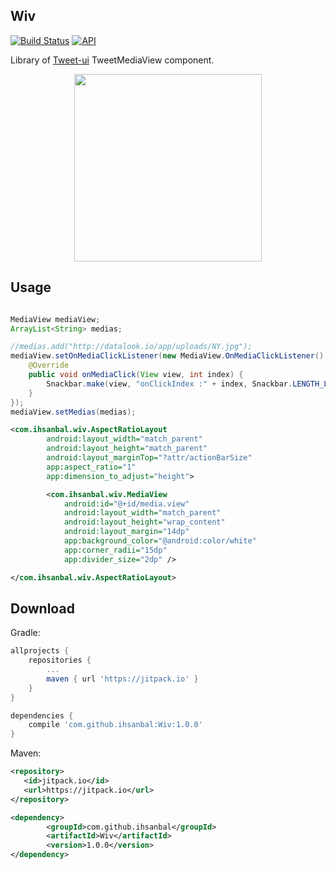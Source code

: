 Wiv
--------

[![Build Status](https://travis-ci.org/ihsanbal/Wiv.svg?branch=master)](https://travis-ci.org/ihsanbal/Wiv)
[![API](https://img.shields.io/badge/API-16%2B-brightgreen.svg?style=flat-square)](http://www.oracle.com/technetwork/java/javase/downloads/jre7-downloads-1880261.html)

Library of [Tweet-ui](https://docs.fabric.io/android/twitter/tweet-ui.html) TweetMediaView component.

<p align="center">
    <img src="https://github.com/ihsanbal/Wiv/blob/master/resources/logo.jpg" width="300" height="300"/>
</p>

Usage
--------

```java

MediaView mediaView;
ArrayList<String> medias;

//medias.add("http://datalook.io/app/uploads/NY.jpg");
mediaView.setOnMediaClickListener(new MediaView.OnMediaClickListener() {
    @Override
    public void onMediaClick(View view, int index) {
        Snackbar.make(view, "onClickIndex :" + index, Snackbar.LENGTH_LONG).show();
    }
});
mediaView.setMedias(medias);
```

```xml
<com.ihsanbal.wiv.AspectRatioLayout
        android:layout_width="match_parent"
        android:layout_height="match_parent"
        android:layout_marginTop="?attr/actionBarSize"
        app:aspect_ratio="1"
        app:dimension_to_adjust="height">

        <com.ihsanbal.wiv.MediaView
            android:id="@+id/media.view"
            android:layout_width="match_parent"
            android:layout_height="wrap_content"
            android:layout_margin="14dp"
            app:background_color="@android:color/white"
            app:corner_radii="15dp"
            app:divider_size="2dp" />

</com.ihsanbal.wiv.AspectRatioLayout>
```

Download
--------

Gradle:
```groovy
allprojects {
	repositories {
		...
		maven { url 'https://jitpack.io' }
	}
}

dependencies {
	compile 'com.github.ihsanbal:Wiv:1.0.0'
}
```

Maven:
```xml
<repository>
   <id>jitpack.io</id>
   <url>https://jitpack.io</url>
</repository>

<dependency>
	    <groupId>com.github.ihsanbal</groupId>
	    <artifactId>Wiv</artifactId>
	    <version>1.0.0</version>
</dependency>
```
